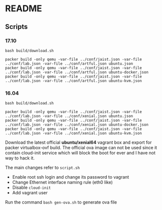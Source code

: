# README

## Scripts

### 17.10

```shell
bash build/download.sh

packer build -only qemu -var-file ../conf/jaist.json -var-file ../conf/lab.json -var-file ../conf/artful.json ubuntu.json
packer build -only qemu -var-file ../conf/jaist.json -var-file ../conf/lab.json -var-file ../conf/artful.json ubuntu-docker.json
packer build -only qemu -var-file ../conf/jaist.json -var-file ../conf/lab.json -var-file ../conf/artful.json ubuntu-kvm.json
```

### 16.04

```shell
bash build/download.sh

packer build -only qemu -var-file ../conf/jaist.json -var-file ../conf/lab.json -var-file ../conf/xenial.json ubuntu.json
packer build -only qemu -var-file ../conf/jaist.json -var-file ../conf/lab.json -var-file ../conf/xenial.json ubuntu-docker.json
packer build -only qemu -var-file ../conf/jaist.json -var-file ../conf/lab.json -var-file ../conf/xenial.json ubuntu-kvm.json
```

Download the latest official **ubuntu/xenial64** vagrant box and export for packer virtualbox-ovf build.
The official ova image can not be used since it contain cloud-init service which will block the boot for ever and I have not way to hack it.

The main changes refer to `script.sh`

- Enable root ssh login and change its password to vagrant
- Change Ethernet interface naming rule (eth0 like)
- Disable `cloud-init`
- Add vagrant user

Run the command `bash gen-ova.sh` to generate ova file
